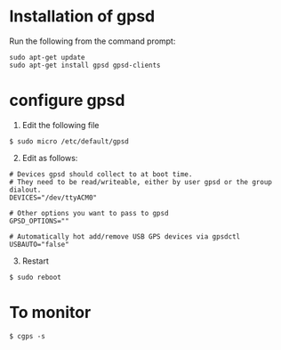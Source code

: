 # Installation of gpsd

Run the following from the command prompt:

```console
sudo apt-get update
sudo apt-get install gpsd gpsd-clients
```


# configure gpsd

1. Edit the following file

```console
$ sudo micro /etc/default/gpsd
```

2. Edit as follows:

```console
# Devices gpsd should collect to at boot time.
# They need to be read/writeable, either by user gpsd or the group dialout.
DEVICES="/dev/ttyACM0"

# Other options you want to pass to gpsd
GPSD_OPTIONS=""

# Automatically hot add/remove USB GPS devices via gpsdctl
USBAUTO="false"
```

3. Restart

```console
$ sudo reboot
```


# To monitor

```console
$ cgps -s
```
